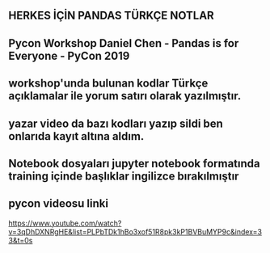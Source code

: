 ## HERKES İÇİN PANDAS TÜRKÇE NOTLAR
## Pycon Workshop  Daniel Chen - Pandas is for Everyone - PyCon 2019 
## workshop'unda bulunan kodlar Türkçe açıklamalar ile yorum satırı olarak yazılmıştır.
## yazar video da bazı kodları yazıp sildi ben onlarıda kayıt altına aldım.

## Notebook dosyaları jupyter notebook formatında training içinde başlıklar ingilizce bırakılmıştır

## pycon videosu linki
https://www.youtube.com/watch?v=3qDhDXNRgHE&list=PLPbTDk1hBo3xof51R8pk3kP1BVBuMYP9c&index=33&t=0s


